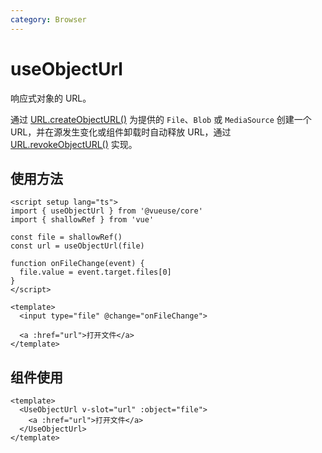 ```yaml
---
category: Browser
---
```


# useObjectUrl

响应式对象的 URL。

通过 [URL.createObjectURL()](https://developer.mozilla.org/en-US/docs/Web/API/URL/createObjectURL) 为提供的 `File`、`Blob` 或 `MediaSource` 创建一个 URL，并在源发生变化或组件卸载时自动释放 URL，通过 [URL.revokeObjectURL()](https://developer.mozilla.org/en-US/docs/Web/API/URL/revokeObjectURL) 实现。

## 使用方法

```vue
<script setup lang="ts">
import { useObjectUrl } from '@vueuse/core'
import { shallowRef } from 'vue'

const file = shallowRef()
const url = useObjectUrl(file)

function onFileChange(event) {
  file.value = event.target.files[0]
}
</script>

<template>
  <input type="file" @change="onFileChange">

  <a :href="url">打开文件</a>
</template>
```

## 组件使用

```vue
<template>
  <UseObjectUrl v-slot="url" :object="file">
    <a :href="url">打开文件</a>
  </UseObjectUrl>
</template>
```
